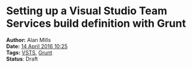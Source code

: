 Setting up a Visual Studio Team Services build definition with Grunt
====================================================================
**Author:** Alan Mills  
**Date:** [14 April 2016 10:25](/blog/history/2016-04.md)  
**Tags:** [VSTS](/blog/categories/vsts.md), [Grunt](/blog/categories/grunt.md)   
**Status**: Draft
